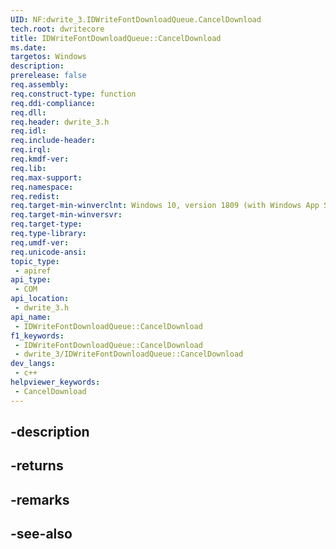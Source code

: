 ```yaml
---
UID: NF:dwrite_3.IDWriteFontDownloadQueue.CancelDownload
tech.root: dwritecore
title: IDWriteFontDownloadQueue::CancelDownload
ms.date: 
targetos: Windows
description: 
prerelease: false
req.assembly: 
req.construct-type: function
req.ddi-compliance: 
req.dll: 
req.header: dwrite_3.h
req.idl: 
req.include-header: 
req.irql: 
req.kmdf-ver: 
req.lib: 
req.max-support: 
req.namespace: 
req.redist: 
req.target-min-winverclnt: Windows 10, version 1809 (with Windows App SDK 0.5 or later)
req.target-min-winversvr: 
req.target-type: 
req.type-library: 
req.umdf-ver: 
req.unicode-ansi: 
topic_type:
 - apiref
api_type:
 - COM
api_location:
 - dwrite_3.h
api_name:
 - IDWriteFontDownloadQueue::CancelDownload
f1_keywords:
 - IDWriteFontDownloadQueue::CancelDownload
 - dwrite_3/IDWriteFontDownloadQueue::CancelDownload
dev_langs:
 - c++
helpviewer_keywords:
 - CancelDownload
---
```


## -description

## -returns

## -remarks

## -see-also

